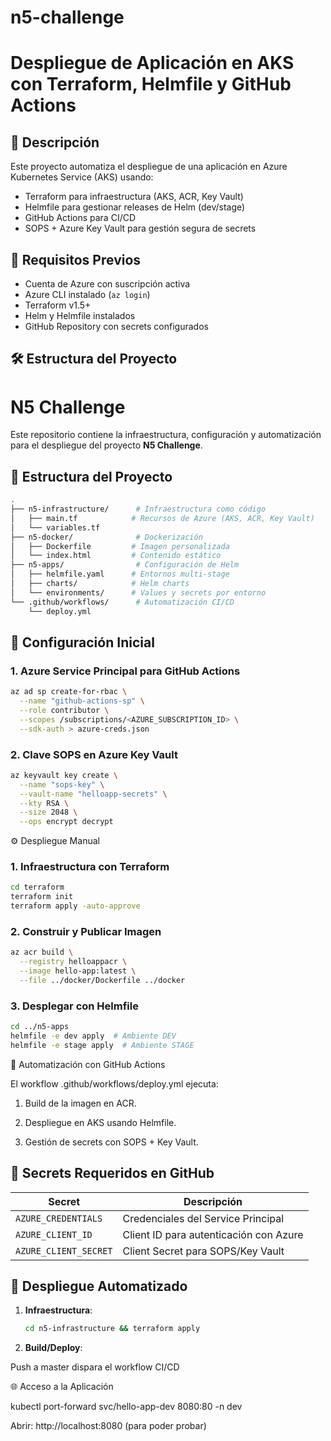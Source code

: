 # n5-challenge
# Despliegue de Aplicación en AKS con Terraform, Helmfile y GitHub Actions

## 📌 Descripción
Este proyecto automatiza el despliegue de una aplicación en Azure Kubernetes Service (AKS) usando:
- Terraform para infraestructura (AKS, ACR, Key Vault)
- Helmfile para gestionar releases de Helm (dev/stage)
- GitHub Actions para CI/CD
- SOPS + Azure Key Vault para gestión segura de secrets

## 🚀 Requisitos Previos
- Cuenta de Azure con suscripción activa
- Azure CLI instalado (`az login`)
- Terraform v1.5+
- Helm y Helmfile instalados
- GitHub Repository con secrets configurados

## 🛠 Estructura del Proyecto
# N5 Challenge

Este repositorio contiene la infraestructura, configuración y automatización para el despliegue del proyecto **N5 Challenge**.

## 📂 Estructura del Proyecto

```bash
.
├── n5-infrastructure/      # Infraestructura como código
│   ├── main.tf            # Recursos de Azure (AKS, ACR, Key Vault)
│   └── variables.tf
├── n5-docker/              # Dockerización
│   ├── Dockerfile         # Imagen personalizada
│   └── index.html         # Contenido estático
├── n5-apps/                # Configuración de Helm
│   ├── helmfile.yaml      # Entornos multi-stage
│   ├── charts/            # Helm charts
│   └── environments/      # Values y secrets por entorno
└── .github/workflows/      # Automatización CI/CD
    └── deploy.yml
```


## 🔐 Configuración Inicial

### 1. Azure Service Principal para GitHub Actions
```bash
az ad sp create-for-rbac \
  --name "github-actions-sp" \
  --role contributor \
  --scopes /subscriptions/<AZURE_SUBSCRIPTION_ID> \
  --sdk-auth > azure-creds.json

```
### 2. Clave SOPS en Azure Key Vault
```bash
az keyvault key create \
  --name "sops-key" \
  --vault-name "helloapp-secrets" \
  --kty RSA \
  --size 2048 \
  --ops encrypt decrypt
```

⚙️ Despliegue Manual
### 1. Infraestructura con Terraform
``` bash
cd terraform
terraform init
terraform apply -auto-approve
```

### 2. Construir y Publicar Imagen
``` bash 
az acr build \
  --registry helloappacr \
  --image hello-app:latest \
  --file ../docker/Dockerfile ../docker
```


### 3. Desplegar con Helmfile
``` bash
cd ../n5-apps
helmfile -e dev apply  # Ambiente DEV
helmfile -e stage apply  # Ambiente STAGE
```

🔄 Automatización con GitHub Actions

El workflow .github/workflows/deploy.yml ejecuta:

1. Build de la imagen en ACR.

2. Despliegue en AKS usando Helmfile.

3. Gestión de secrets con SOPS + Key Vault.


## 🔐 Secrets Requeridos en GitHub

| Secret                | Descripción                             | 
|-----------------------|-----------------------------------------|
| `AZURE_CREDENTIALS`   | Credenciales del Service Principal      |
| `AZURE_CLIENT_ID`     | Client ID para autenticación con Azure  |
| `AZURE_CLIENT_SECRET` | Client Secret para SOPS/Key Vault       |

## 🚀 Despliegue Automatizado
1. **Infraestructura**:
   ```bash
   cd n5-infrastructure && terraform apply


2. **Build/Deploy**:

Push a master  dispara el workflow CI/CD



🌐 Acceso a la Aplicación

kubectl port-forward svc/hello-app-dev 8080:80 -n dev

Abrir: http://localhost:8080 (para poder probar)

